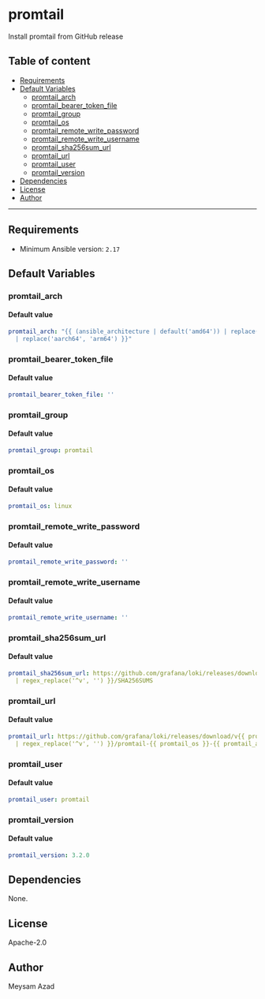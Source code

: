 # promtail

Install promtail from GitHub release

## Table of content

- [Requirements](#requirements)
- [Default Variables](#default-variables)
  - [promtail_arch](#promtail_arch)
  - [promtail_bearer_token_file](#promtail_bearer_token_file)
  - [promtail_group](#promtail_group)
  - [promtail_os](#promtail_os)
  - [promtail_remote_write_password](#promtail_remote_write_password)
  - [promtail_remote_write_username](#promtail_remote_write_username)
  - [promtail_sha256sum_url](#promtail_sha256sum_url)
  - [promtail_url](#promtail_url)
  - [promtail_user](#promtail_user)
  - [promtail_version](#promtail_version)
- [Dependencies](#dependencies)
- [License](#license)
- [Author](#author)

---

## Requirements

- Minimum Ansible version: `2.17`

## Default Variables

### promtail_arch

#### Default value

```YAML
promtail_arch: "{{ (ansible_architecture | default('amd64')) | replace('x86_64', 'amd64')
  | replace('aarch64', 'arm64') }}"
```

### promtail_bearer_token_file

#### Default value

```YAML
promtail_bearer_token_file: ''
```

### promtail_group

#### Default value

```YAML
promtail_group: promtail
```

### promtail_os

#### Default value

```YAML
promtail_os: linux
```

### promtail_remote_write_password

#### Default value

```YAML
promtail_remote_write_password: ''
```

### promtail_remote_write_username

#### Default value

```YAML
promtail_remote_write_username: ''
```

### promtail_sha256sum_url

#### Default value

```YAML
promtail_sha256sum_url: https://github.com/grafana/loki/releases/download/v{{ promtail_version
  | regex_replace('^v', '') }}/SHA256SUMS
```

### promtail_url

#### Default value

```YAML
promtail_url: https://github.com/grafana/loki/releases/download/v{{ promtail_version
  | regex_replace('^v', '') }}/promtail-{{ promtail_os }}-{{ promtail_arch }}.zip
```

### promtail_user

#### Default value

```YAML
promtail_user: promtail
```

### promtail_version

#### Default value

```YAML
promtail_version: 3.2.0
```



## Dependencies

None.

## License

Apache-2.0

## Author

Meysam Azad
